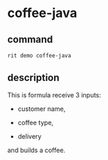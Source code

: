 # coffee-java

## command

```bash
rit demo coffee-java
```

## description

This is formula receive 3 inputs:

- customer name,

- coffee type,

- delivery

and builds a coffee.
